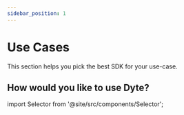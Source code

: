 ```yaml
---
sidebar_position: 1
---
```


# Use Cases

This section helps you pick the best SDK for your use-case.

## How would you like to use Dyte?

import Selector from '@site/src/components/Selector';

<Selector />


